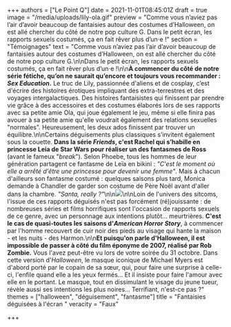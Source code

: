 +++
authors = ["Le Point Q"]
date = 2021-11-01T08:45:01Z
draft = true
image = "/media/uploads/lily-ola.gif"
preview = "Comme vous n’aviez pas l’air d’avoir beaucoup de fantaisies autour des costumes d’Halloween, on est allé chercher du côté de notre pop culture G. Dans le petit écran, les rapports sexuels costumés, ça en fait rêver plus d’un⋅e !"
section = "Témoignages"
text = "Comme vous n’aviez pas l’air d’avoir beaucoup de fantaisies autour des costumes d’Halloween, on est allé chercher du côté de notre pop culture G.\n\nDans le petit écran, les rapports sexuels costumés, ça en fait rêver plus d’un⋅e !\n\n**À commencer du côté de notre série fétiche, qu’on ne saurait qu’encore et toujours vous recommander : _Sex Education_.** Le truc de Lily, passionnée d'aliens et de cosplay, c’est d'écrire des histoires érotiques impliquant des extra-terrestres et des voyages intergalactiques. Des histoires fantaisistes qui finissent par prendre vie grâce à des accessoires et des costumes élaborés lors de ses rapports avec sa petite amie Ola, qui joue également le jeu, même si elle finira pas avouer à sa petite amie qu'elle voudrait également des relations sexuelles \"normales\". Heureusement, les deux ados finissent par trouver un équilibre.\n\nCertains déguisements plus classiques s’invitent également sous la couette. **Dans la série _Friends_, c'est Rachel qui s’habille en princesse Leia de Star Wars pour réaliser un des fantasmes de Ross** (avant le fameux \"_break_\"). Selon Phoebe, tous les hommes de leur génération partagent ce fantasme de Leïa en bikini : _\"C'est le moment où elle a arrêté d'être une princesse pour devenir une femme\"_. Mais à chacun d'ailleurs son fantasme costumé : quelques saisons plus tard, Monica demande à Chandler de garder son costume de Père Noël avant d'aller dans la chambre. _\"Santa, really ?\"_\n\n![](/media/uploads/leia.gif)\n\nLoin de l'univers des sitcoms, l'issue de ces rapports déguisés n'est pas forcément (ré)jouissante : de nombreuses séries et films horrifiques sont l'occasion de rapports sexuels de ce genre, avec un personnage aux intentions plutôt... meurtrières. **C'est le cas de quasi-toutes les saisons d'_American Horror Story_**, à commencer par l'homme recouvert de cuir noir des pieds au visage qui hante la maison - et les nuits - des Harmon.\n\n**Et puisqu'on parle d'Halloween, il est impossible de passer à côté du film éponyme de 2007, réalisé par Rob Zombie.** Vous l'avez peut-être vu lors de votre soirée du 31 octobre. Dans cette version d'_Halloween_, le masque iconique de Michael Myers est d'abord porté par le copain de sa sœur, qui, pour faire une surprise à celle-ci, l'enfile quand elle a les yeux fermés... Et il insiste pour faire l'amour avec elle en le portant. Le masque, tout en dissimulant le visage du jeune tueur, révèle aussi ses intentions les plus noires... Terrifiant, n'est-ce pas ?"
themes = ["halloween", "déguisement", "fantasme"]
title = "Fantaisies déguisées à l'écran "
veracity = "Faux"

+++
